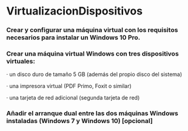 # VirtualizacionDispositivos
### Crear y configurar una máquina virtual con los requisitos necesarios para instalar un Windows 10 Pro.

### Crear una máquina virtual Windows con tres dispositivos virtuales:

· un disco duro de tamaño 5 GB (además del propio disco del sistema)

· una impresora virtual (PDF Primo, Foxit o similar)

· una tarjeta de red adicional (segunda tarjeta de red)

### Añadir el arranque dual entre las dos máquinas Windows instaladas (Windows 7 y Windows 10) [opcional]
